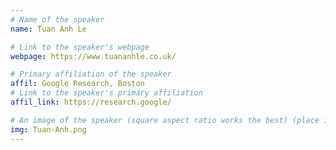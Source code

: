 ```yaml
---
# Name of the speaker
name: Tuan Anh Le

# Link to the speaker's webpage
webpage: https://www.tuananhle.co.uk/

# Primary affiliation of the speaker
affil: Google Research, Boston
# Link to the speaker's primary affiliation
affil_link: https://research.google/

# An image of the speaker (square aspect ratio works the best) (place in the `assets/img/speakers` directory)
img: Tuan-Anh.png
---
```


<!-- Whatever you write below will show up as the speaker's bio -->

